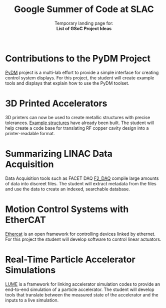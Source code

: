 <p align="center">
  <h1 align="center">Google Summer of Code at SLAC</h1>

  <p align="center">
    Temporary landing page for:
    <br>
    <strong> List of GSoC Project Ideas </strong>
    <br>

  </p>
  
  
</p>

<br>

# Contributions to the PyDM Project
[PyDM](https://slaclab.github.io/pydm/) project is a multi-lab effort to provide a simple interface for creating control system displays. For this project, the student will create example tools and displays that explain how to use the PyDM toolset.

# 3D Printed Accelerators
3D printers can now be used to create metallic structures with precise tolerances. [Example structures](https://arxiv.org/ftp/arxiv/papers/2105/2105.13412.pdf) have already been built. The student will help create a code base for translating RF copper cavity design into a printer-readable format.

# Summarizing LINAC Data Acquisition 
Data Acquisition tools such as FACET DAQ [F2_DAQ](https://github.com/slaclab/facet-matlabTNG/tree/master/F2_DAQ) compile large amounts of data into discreet files. The student will extract metadata from the files and use the data to create an indexed, searchable database.

# Motion Control Systems with EtherCAT
[Ethercat](https://www.ethercat.org/default.htm) is an open framework for controlling devices linked by ethernet. For this project the student will develop software to control linear actuators.

# Real-Time Particle Accelerator Simulations
[LUME](https://github.com/ChristopherMayes/lume-impact-live-demo) is a framework for linking accelerator simulation codes to provide an end-to-end simulation of a particle accelerator. The student will develop tools that translate between the measured state of the accelerator and the inputs to a live simulation.
